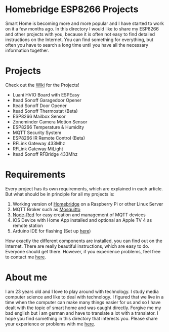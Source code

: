 # Homebridge ESP8266 Projects
Smart Home is becoming more and more popular and I have started to work on it a few months ago. In this directory I would like to share my ESP8266 and other projects with you, because it is often not easy to find detailed instructions on the Internet. You can find something for everything, but often you have to search a long time until you have all the necessary information together.

# Projects
Check out the [Wiki](https://github.com/jannnfe/homebridge-ESP8266-pojects/wiki) for the Projects!
* Luani HVIO Board with ESPEasy
* Itead Sonoff Garagedoor Opener
* Itead Sonoff Door Opener
* Itead Sonoff Thermostat (Beta)
* ESP8266 Mailbox Sensor
* Zoneminder Camera Motion Sensor
* ESP8266 Temperature & Humidity
* MQTT Security System
* ESP8266 IR Remote Control (Beta)
* RFLink Gateway 433Mhz
* RFLink Gateway MiLight
* Itead Sonoff RFBridge 433Mhz

# Requirements
Every project has its own requirements, which are explained in each article. But what should be in principle for all my projects is:
1. Working version of [Homebridge](https://github.com/nfarina/homebridge) on a Raspberry Pi or other Linux Server
2. MQTT Broker such as [Mosquitto](https://mosquitto.org/)
3. [Node-Red](https://nodered.org/) for easy creation and management of MQTT devices
4. iOS Device with Home App installed and optional an Apple TV 4 as remote station
5. Arduino IDE for flashing (Set up [here](https://github.com/arendst/Sonoff-Tasmota/wiki/Arduino-IDE))

How exactly the different components are installed, you can find out on the Internet. There are really beautiful instructions, which are easy to do. Everyone should get there. However, if you experience problems, feel free to contact me [here](https://github.com/jannnfe/homebridge-ESP8266-pojects/issues).

# About me
I am 23 years old and I love to play around with technology. I study media computer science and like to deal with technology. I figured that we live in a time when the computer can make many things easier for us and so I have dealt with the topic of smart home and was caught directly. Forgive me my bad english but i am german and have to translate a lot with a translator. I hope you find something in this directory that interests you. Please share your experience or problems with me [here](https://github.com/jannnfe/homebridge-ESP8266-pojects/issues).
